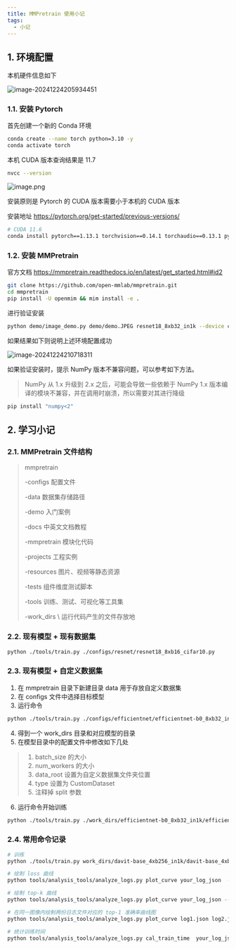 ```yaml
---
title: MMPretrain 使用小记
tags:
  - 小记
---
```


## 1. 环境配置

本机硬件信息如下

![image-20241224205934451](https://yeyi0003.oss-cn-hangzhou.aliyuncs.com/image-20241224205934451.png)

### 1.1. 安装 Pytorch

首先创建一个新的 Conda 环境

```bash
conda create --name torch python=3.10 -y
conda activate torch
```

本机 CUDA 版本查询结果是 11.7

```bash
nvcc --version
```

![image.png](https://yeyi0003.oss-cn-hangzhou.aliyuncs.com/1732612233419-bc6e2ed8-8c98-48d1-b084-99176a5d5b41.png)

安装原则是 Pytorch 的 CUDA 版本需要小于本机的 CUDA  版本

安装地址 https://pytorch.org/get-started/previous-versions/

```bash
# CUDA 11.6
conda install pytorch==1.13.1 torchvision==0.14.1 torchaudio==0.13.1 pytorch-cuda=11.6 -c pytorch -c nvidia
```

### 1.2. 安装 MMPretrain

官方文档 https://mmpretrain.readthedocs.io/en/latest/get_started.html#id2

```bash
git clone https://github.com/open-mmlab/mmpretrain.git
cd mmpretrain
pip install -U openmim && mim install -e .
```

进行验证安装

```bash
python demo/image_demo.py demo/demo.JPEG resnet18_8xb32_in1k --device cpu
```

如果结果如下则说明上述环境配置成功

![image-20241224210718311](https://yeyi0003.oss-cn-hangzhou.aliyuncs.com/image-20241224210718311.png)

如果验证安装时，提示 NumPy 版本不兼容问题，可以参考如下方法。

> NumPy 从 1.x 升级到 2.x 之后，可能会导致一些依赖于 NumPy 1.x 版本编译的模块不兼容，并在调用时崩溃，所以需要对其进行降级

```bash
pip install "numpy<2"
```

## 2. 学习小记

### 2.1. MMPretrain 文件结构

> mmpretrain
>
> -configs 配置文件
>
> -data 数据集存储路径
>
> -demo 入门案例
>
> -docs 中英文文档教程
>
> -mmpretrain 模块化代码
>
> -projects 工程实例
>
> -resources 图片、视频等静态资源
>
> -tests 组件维度测试脚本
>
> -tools 训练、测试、可视化等工具集
>
> -work_dirs \ 运行代码产生的文件存放地

### 2.2. 现有模型 + 现有数据集

```bash
python ./tools/train.py ./configs/resnet/resnet18_8xb16_cifar10.py
```

### 2.3. 现有模型 + 自定义数据集

1. 在 mmpretrain 目录下新建目录 data 用于存放自定义数据集
2. 在 configs 文件中选择目标模型
3. 运行命令

```bash
python ./tools/train.py ./configs/efficientnet/efficientnet-b0_8xb32_in1k.py（你选择的模型的配置文件的文件位置）
```

4. 得到一个 work_dirs 目录和对应模型的目录
5. 在模型目录中的配置文件中修改如下几处

> 1. batch_size 的大小
> 2. num_workers 的大小
> 3. data_root 设置为自定义数据集文件夹位置
> 4. type 设置为 CustomDataset
> 5. 注释掉 split 参数

6. 运行命令开始训练

```bash
python ./tools/train.py ./work_dirs/efficientnet-b0_8xb32_in1k/efficientnet-b0_8xb32_in1k.py（刚才修改的模型配置文件的文件位置）
```

### 2.4. 常用命令记录

```bash
# 训练
python ./tools/train.py work_dirs/davit-base_4xb256_in1k/davit-base_4xb256_in1k.py

# 绘制 loss 曲线
python tools/analysis_tools/analyze_logs.py plot_curve your_log_json  --out ./custom/results_loss.jpg

# 绘制 top-k 曲线
python tools/analysis_tools/analyze_logs.py plot_curve your_log_json --keys accuracy/top1 accuracy/top5  --legend top1 top5 --out ./custom/results.jpg

# 在同一图像内绘制两份日志文件对应的 top-1 准确率曲线图
python tools/analysis_tools/analyze_logs.py plot_curve log1.json log2.json --keys accuracy/top1 --legend exp1 exp2 --out ./custom/results_loss.jpg

# 统计训练时间
python tools/analysis_tools/analyze_logs.py cal_train_time  your_log_json
```

